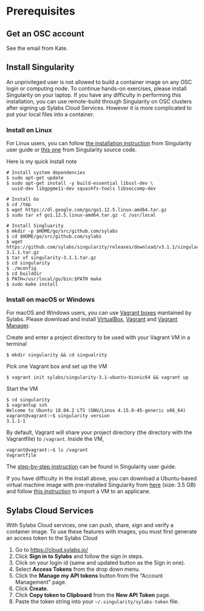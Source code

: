 # Prerequisites
## Get an OSC account
See the email from Kate.

## Install Singularity
An unprivileged user is not allowed to build a container image on any OSC login
or computing node. To continue hands-on exercises, please install Singularity
on your laptop. If you have any difficulty in performing this installation, you
can use remote-build through Singularity on OSC clusters after signing up
Sylabs Cloud Services. However it is more complicated to put your local files
into a container.
### Install on Linux
For Linux users, you can follow [the installation
instruction](https://www.sylabs.io/guides/3.1/user-guide/installation.html#install-on-linux)
from Singularity user guide or [this
one](https://github.com/sylabs/singularity/blob/master/INSTALL.md) from
Singularity source code.

Here is my quick install note
```shell
# Install system dependencies
$ sudo apt-get update 
$ sudo apt-get install -y build-essential libssl-dev \
  uuid-dev libgpgme11-dev squashfs-tools libseccomp-dev

# Install Go
$ cd /tmp
$ wget https://dl.google.com/go/go1.12.5.linux-amd64.tar.gz
$ sudo tar xf go1.12.5.linux-amd64.tar.gz -C /usr/local

# Install Singluarity
$ mkdir -p $HOME/go/src/github.com/sylabs
$ cd $HOME/go/src/github.com/sylabs
$ wget https://github.com/sylabs/singularity/releases/download/v3.1.1/singularity-3.1.1.tar.gz
$ tar xf singularity-3.1.1.tar.gz
$ cd singularity
$ ./mconfig
$ cd builddir
$ PATH=/usr/local/go/bin:$PATH make
$ sudo make install
```


### Install on macOS or Windows
For macOS and Windows users, you can use [Vagrant
boxes](https://app.vagrantup.com/sylabs) mantained by Sylabs. Please download
and install [VirtualBox](https://www.virtualbox.org/wiki/Downloads),
[Vagrant](https://www.vagrantup.com/downloads.html) and [Vagrant
Manager](http://vagrantmanager.com/downloads/). 

Create and enter a project directory to be used with your Vagrant VM in a terminal
```shell
$ mkdir singularity && cd singualrity
```
Pick one Vagrant box and set up the VM
```shell
$ vagrant init sylabs/singularity-3.1-ubuntu-bionic64 && vagrant up
```
Start the VM
```shell
$ cd singularity
$ vagrantup ssh
Welcome to Ubuntu 18.04.2 LTS (GNU/Linux 4.15.0-45-generic x86_64)
vagrant@vagrant:~$ singularity version
3.1.1-1
```
By default, Vagrant will share your project directory (the directory with the
Vagrantfile) to `/vagrant`. Inside the VM,
```shell
vagrant@vagrant:~$ ls /vagrant
Vagrantfile
```
The [step-by-step
instruction](https://www.sylabs.io/guides/3.1/user-guide/installation.html#install-on-windows-or-mac)
can be found in Singularity user guide.

If you have difficulty in the install above, you can download a Ubuntu-based
virtual machine image with pre-installed Singularity from
[here](https://osu.box.com/s/miw48fpllegnx41skwbmo0veokc2bhza) (size: 3.5 GB)
and follow [this
instruction](https://docs.oracle.com/cd/E26217_01/E26796/html/qs-import-vm.html)
to import a VM to an applicane.

## Sylabs Cloud Services
With Sylabs Cloud services, one can push, share, sign and verify a container image.
To use these features with images, you must first generate an access token to
the Sylabs Cloud

1. Go to https://cloud.sylabs.io/
2. Click __Sign in to Sylabs__ and follow the sign in steps.
3. Click on your login id (same and updated button as the Sign in one).
4. Select __Access Tokens__ from the drop down menu.
5. Click the __Manage my API tokens__ button from the "Account Management" page.
6. Click __Create__.
7. Click __Copy token to Clipboard__ from the __New API Token__ page.
8. Paste the token string into your `~/.singularity/sylabs-token` file.
